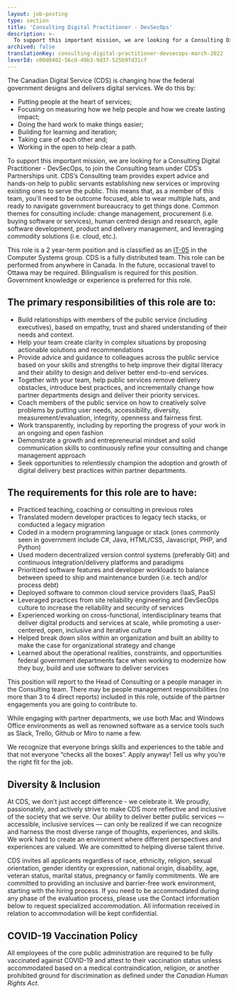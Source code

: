 ```yaml
---
layout: job-posting
type: section
title: 'Consulting Digital Practitioner - DevSecOps'
description: >-
  To support this important mission, we are looking for a Consulting Digital Practitioner - DevSecOps, to join the Consulting team under CDS’s Partnerships unit. CDS’s Consulting team provides expert advice and hands-on help to public servants establishing new services or improving existing ones to serve the public. This means that, as a member of this team, you'll need to be outcome focused, able to wear multiple hats, and ready to navigate government bureaucracy to get things done.
archived: false
translationKey: consulting-digital-practitioner-devsecops-march-2022
leverId: c00d0402-56cd-49b3-9d37-525b9fd31cf
---
```


The Canadian Digital Service (CDS) is changing how the federal government designs and delivers digital services. We do this by:

- Putting people at the heart of services;
- Focusing on measuring how we help people and how we create lasting impact;
- Doing the hard work to make things easier;
- Building for learning and iteration;
- Taking care of each other and;
- Working in the open to help clear a path. 

To support this important mission, we are looking for a Consulting Digital Practitioner - DevSecOps, to join the Consulting team under CDS’s Partnerships unit. CDS’s Consulting team provides expert advice and hands-on help to public servants establishing new services or improving existing ones to serve the public. This means that, as a member of this team, you'll need to be outcome focused, able to wear multiple hats, and ready to navigate government bureaucracy to get things done. Common themes for consulting include: change management, procurement (i.e. buying software or services), human centred design and research, agile software development, product and delivery management, and leveraging commodity solutions (i.e. cloud, etc.).

This role is a 2 year-term position and is classified as an [IT-05](https://www.tbs-sct.gc.ca/agreements-conventions/view-visualiser-eng.aspx?id=1#tocxx327633)  in the Computer Systems group. CDS is a fully distributed team. This role can be performed from anywhere in Canada. In the future, occasional travel to Ottawa may be required. Bilingualism is required for this position. Government knowledge or experience is preferred for this role.

## The primary responsibilities of this role are to:

- Build relationships with members of the public service (including executives), based on empathy, trust and shared  understanding of their needs and context.
- Help your team create clarity in complex situations  by proposing actionable solutions and recommendations
- Provide advice and guidance to colleagues across the public service  based on your skills and strengths to help improve their digital literacy and their ability to design and deliver better end-to-end services. 
- Together with your team, help public services remove delivery obstacles, introduce best practices, and incrementally change how partner departments design and deliver their priority services.
- Coach members of the public service  on how to creatively solve problems by putting user needs, accessibility, diversity, measurement/evaluation, integrity, openness and fairness first.
- Work transparently, including by reporting the progress of your work in an ongoing and open fashion 
- Demonstrate a growth and entrepreneurial mindset and solid communication skills to continuously refine your consulting and change management approach 
- Seek opportunities to relentlessly champion the adoption and growth of digital delivery best practices within partner departments.

## The requirements for this role are to have:

- Practiced teaching, coaching or consulting in previous roles
- Translated modern developer practices to legacy tech stacks, or conducted a legacy migration
- Coded in a modern programming language or stack (ones commonly seen in government include C#, Java, HTML/CSS, Javascript, PHP, and Python)
- Used modern decentralized version control systems (preferably Git) and continuous integration/delivery platforms and paradigms
- Prioritized software features and developer workloads to balance between speed to ship and maintenance burden (i.e. tech and/or process debt)
- Deployed software to common cloud service providers (IaaS, PaaS)
- Leveraged practices from site reliability engineering and DevSecOps culture to increase the reliability and security of services
- Experienced working on cross-functional, interdisciplinary teams that deliver digital products and services at scale, while promoting a user-centered, open, inclusive and iterative culture 
- Helped break down silos within an organization and built an ability to make the case for organizational strategy and change
- Learned about the operational realities, constraints, and opportunities federal government departments face when working to modernize how they buy, build and use software to deliver services 

This position will report to the Head of Consulting or a people manager in the Consulting team. There may be people management responsibilities (no more than 3 to 4 direct reports) included in this role, outside of the partner engagements you are going to contribute to.  

While engaging with partner departments, we use both Mac and Windows Office environments as well as renowned software as a service tools such as Slack, Trello, Github or Miro to name a few. 

We recognize that everyone brings skills and experiences to the table and that not everyone “checks all the boxes”. Apply anyway! Tell us why you’re the right fit for the job.

## Diversity & Inclusion

At CDS, we don’t just accept difference - we celebrate it. We proudly, passionately, and actively strive to make CDS more reflective and inclusive of the society that we serve. Our ability to deliver better public services — accessible, inclusive services — can only be realized if we can recognize and harness the most diverse range of thoughts, experiences, and skills. We work hard to create an environment where different perspectives and experiences are valued. We are committed to helping diverse talent thrive.

CDS invites all applicants regardless of race, ethnicity, religion, sexual orientation, gender identity or expression, national origin, disability, age, veteran status, marital status, pregnancy or family commitments. We are committed to providing an inclusive and barrier-free work environment, starting with the hiring process. If you need to be accommodated during any phase of the evaluation process, please use the Contact information below to request specialized accommodation. All information received in relation to accommodation will be kept confidential.


## COVID-19 Vaccination Policy
All employees of the core public administration are required to be fully vaccinated against COVID-19 and attest to their vaccination status unless accommodated based on a medical contraindication, religion, or another prohibited ground for discrimination as defined under the *Canadian Human Rights Act*.

